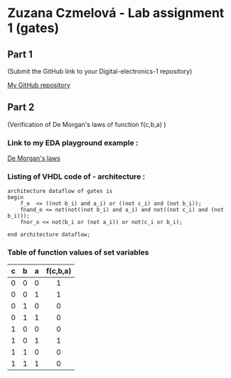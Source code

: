 # Zuzana Czmelová - Lab assignment 1 (gates)

## Part 1
(Submit the GitHub link to your Digital-electronics-1 repository)


[My GitHub repository](https://github.com/Zuzanaczm/Digital-electronics-1)


## Part 2
(Verification of De Morgan's laws of function f(c,b,a) )

### Link to my EDA playground example :
[De Morgan's laws](https://www.edaplayground.com/x/mR3s)

### Listing of VHDL code of  - architecture :
```
architecture dataflow of gates is
begin
    f_o  <= ((not b_i) and a_i) or ((not c_i) and (not b_i));
    fnand_o <= not(not((not b_i) and a_i) and not((not c_i) and (not b_i)));
    fnor_o <= not(b_i or (not a_i)) or not(c_i or b_i);

end architecture dataflow;
```
### Table of function values of set variables
| **c** | **b** |**a** | **f(c,b,a)** |
| :-: | :-: | :-: | :-: |
| 0 | 0 | 0 | 1 |
| 0 | 0 | 1 | 1 |
| 0 | 1 | 0 | 0 |
| 0 | 1 | 1 | 0 |
| 1 | 0 | 0 | 0 |
| 1 | 0 | 1 | 1 |
| 1 | 1 | 0 | 0 |
| 1 | 1 | 1 | 0 |
